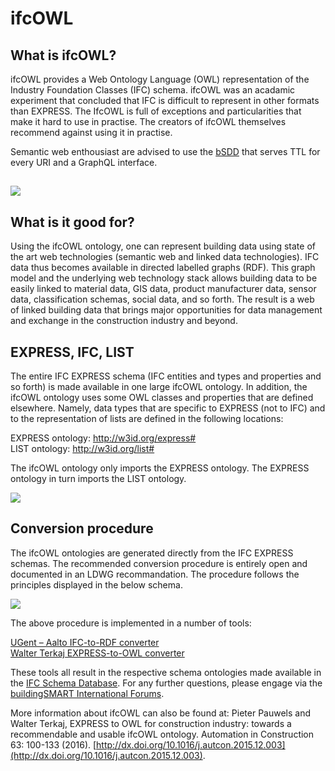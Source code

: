 ifcOWL
======

What is ifcOWL?
---------------

ifcOWL provides a Web Ontology Language (OWL) representation of the Industry Foundation Classes (IFC) schema. ifcOWL was an acadamic experiment that concluded that IFC is difficult to represent in other formats than EXPRESS. The IfcOWL is full of exceptions and particularities that make it hard to use in practise.
The creators of ifcOWL themselves recommend against using it in practise. 

Semantic web enthousiast are advised to use the [bSDD](http://bsdd.buildingsmart.org/) that serves TTL for every URI and a GraphQL interface.


![](https://technical.buildingsmart.org/wp-content/uploads/2019/03/expressxsdowl-300x192-300x192.png)
-----------------------------------------------------------------------------------------------------------------------------

What is it good for?
--------------------

Using the ifcOWL ontology, one can represent building data using state of the art web technologies (semantic web and linked data technologies). IFC data thus becomes available in directed labelled graphs (RDF). This graph model and the underlying web technology stack allows building data to be easily linked to material data, GIS data, product manufacturer data, sensor data, classification schemas, social data, and so forth. The result is a web of linked building data that brings major opportunities for data management and exchange in the construction industry and beyond.

EXPRESS, IFC, LIST
------------------

The entire IFC EXPRESS schema (IFC entities and types and properties and so forth) is made available in one large ifcOWL ontology. In addition, the ifcOWL ontology uses some OWL classes and properties that are defined elsewhere. Namely, data types that are specific to EXPRESS (not to IFC) and to the representation of lists are defined in the following locations:

EXPRESS ontology: http://w3id.org/express#  
LIST ontology: http://w3id.org/list#

The ifcOWL ontology only imports the EXPRESS ontology. The EXPRESS ontology in turn imports the LIST ontology.

![](https://technical.buildingsmart.org/wp-content/uploads/2019/03/express_basics_1-127x300.png)

Conversion procedure
--------------------

The ifcOWL ontologies are generated directly from the IFC EXPRESS schemas. The recommended conversion procedure is entirely open and documented in an LDWG recommandation. The procedure follows the principles displayed in the below schema.

![](https://technical.buildingsmart.org/wp-content/uploads/2019/03/expresstoowl-300x245-300x245.png)

The above procedure is implemented in a number of tools:

[UGent – Aalto IFC-to-RDF converter](https://github.com/pipauwel/IFCtoRDF)  
[Walter Terkaj EXPRESS-to-OWL converter](http://www.terkaj.com/tools/ExpressToOwl/ExpressToOwl.zip)

These tools all result in the respective schema ontologies made available in the [IFC Schema Database](https://technical.buildingsmart.org/standards/ifc/ifc-schema-specifications/). For any further questions, please engage via the [buildingSMART International Forums](https://forums.buildingsmart.org/).

More information about ifcOWL can also be found at:
Pieter Pauwels and Walter Terkaj, EXPRESS to OWL for construction industry: towards a recommendable and usable ifcOWL ontology. Automation in Construction 63: 100-133 (2016). [http://dx.doi.org/10.1016/j.autcon.2015.12.003](http://dx.doi.org/10.1016/j.autcon.2015.12.003).
